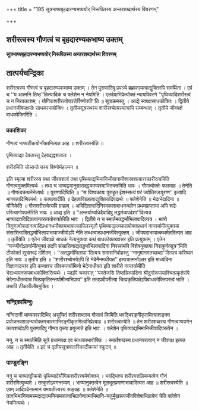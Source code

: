 +++
title = "195 सूत्रभाष्यबृहदारण्यभष्ययोर् निरूपितस्य अन्तरशब्दार्थस्य विवरणम्"

+++


## शरीरत्वस्य गौणत्वं च बृहदारण्यकभाष्य उक्तम्

**सूत्रभाष्यबृहदारण्यभष्ययोर् निरूपितस्य अन्तरशब्दार्थस्य विवरणम्**

## **तात्पर्यचन्द्रिका**

शरीरत्वस्य गौणत्वं च बृहदारण्यकभाष्य उक्तम् । तेन पुराणादिषु प्रपञ्चे ब्रह्मकायत्वाद्युक्तिरपि समर्थिता । एवं च ‘‘य आत्मनि तिष्ठ’’न्नित्यादिकं च क्लेशेन न नेयमिति । एतदेवाभिप्रेत्योक्तं न्यायविवरणे ‘‘पृथिव्यादिशरीरत्वं च न निरवकाशम् । यौगिकशरीरत्वोपपत्तेर्विष्णोरपी’’ति ॥ सूत्रक्रमस्तु । आद्ये स्वपक्षसाधकोक्तिः । द्वितीये प्रधानजीवपक्षयोः साधकाभावोक्तिः । तृतीयसूत्रस्थस्य शारीरश्चेत्यस्यात्रापि सम्बन्धात् । तृतीये जीवपक्षे बाधकोक्तिरिति ।

### **प्रकाशिका**

गौणत्वं भाष्यटीकयोर्नोक्तमित्यत आह ॥ शरीरत्वस्येति ॥

पृथिव्याद्या देवतास्तु देहवद्यद्वशत्वतः ।

शरीरमिति चोच्यन्ते यस्य विष्णोर्महात्मन ॥

इति स्मृत्या शरीरस्य यथा जीववशत्वं तथा पृथिव्याद्यभिमानिजीवानामीश्वरवशत्वात्तच्छरीरत्वमिति गौणत्वमुक्तमित्यर्थः । तथा च भाष्यद्वयानुसाराद्द्वयमप्यस्माभिरुक्तमिति भावः । गौणत्वोक्तेः फलमाह ॥ तेनेति ॥ गौणत्वकथनेनेत्यर्थः ॥ पुराणादिष्विति ॥ ‘‘स विश्वकायः पुरुहूत ईशस्सत्यं परं ज्योतिरजःपुराण’’ इत्यादि भागवतादिष्वित्यर्थः ॥ कायत्वादीति ॥ देहत्वविग्रहत्वाद्युक्तिरादिपदार्थः ॥ क्लेशेनेति ॥ भेदाभेदादिना ॥ यौगिकेति ॥ गौणशरीरत्वेत्यपि ग्राह्यम् । अविदितत्वादिनिरवकाशबाधकबलेन प्रथमप्राप्ताया अपि रूढेः परित्यागोपपत्तेरिति भावः ॥ आद्य इति ॥ ‘‘अन्तर्याम्यधिदैवादिषु तद्धर्मव्यपदेशा’’दित्यत्र भाष्यादावविदितत्वान्तरत्वयोरुक्तेरिति भावः । द्वितीये न च स्मार्तमतद्धर्माभिलापादित्यत्र । भाष्ये त्रिगुणत्वोपादानत्वादिप्रधानधर्मोक्तयभावात्कापिलस्मृतौ पृथिव्याद्यात्मकतयोक्तप्रधानं नान्तर्यामीत्युक्तया संसारित्वादितद्धर्माभिलापाभावाज्जीवोऽपि नेति लब्धत्वात्प्रधानजीवेत्युक्तम् । जीवपदाभावात्कथमेतदित्यत आह ॥ तृतीयेति ॥ एतेन जीवपक्षे साधकं नेत्यनुक्त्वा कथं बाधकोक्तयवसर इति प्रत्युक्तम् । एतेन ‘‘यज्जीवोंऽतर्यामीत्युक्तं तदपि संसारित्वाद्यतद्धर्माभिलापादिना निरस्तमपि विशेषयुक्तया निराकुर्वत्सूत्र’’मिति टीकोक्तं सूत्रारूढं दर्शितम् । ‘‘अतद्धर्माभिलापा’’दित्यत्र समासनिर्वाहस्तु ‘‘नानुमानमतच्छब्दा’’दित्यत्र करिष्यत इति भावः ॥ तृतीय इति ॥ ‘‘शारीरश्चोभयेऽपि हि भेदेनैनमधीयत’’ इत्यत्रात्मनोंऽतर इति माध्यंदिना विज्ञानादन्तर इति कण्वाश्च जीवमन्तर्यामिणो भेदेनाधीयत इति शारीरो नान्तर्यामीति भेदाध्ययनरूपबाधकोक्तिरित्यर्थः । यद्यपि चकारात् ‘‘यस्तेजसि तिष्ठन्नित्यादिना श्रीदुर्गारूपायाश्चित्प्रकृतेरपि भेदेनाधीतत्वान्न चित्प्रकृतिरन्तर्यामीत्यभिप्राय’’ इति तत्वप्रदीपरीत्या चित्प्रकृतिपक्षेऽपिबाधकोक्तिपरत्वं भाति । तथापि टीकारीत्यैवमुक्तिः ।

### **चन्द्रिकाबिन्दुः**

नन्विदानीं भाष्यकारादिभिर् असूचितं शरीरशब्दस्य गौणत्वं किमिति भवद्भिरङ्गीकृतमित्याशङ्क्य प्रयोजनवशादन्यत्रोक्तमत्रास्माभिरङ्गीकृतमित्यभिप्रेत्याह ॥ शरीरत्वस्येति ॥ तेन शरीरशब्दस्य गौणत्वाश्रयणेन कायशब्दोऽपि पुराणादिषु गौण्या वृत्त्या प्रयुज्यते इति भावः । क्लेशेन पृथिव्याद्यभिमानिजीवादिपरत्वेन ।

ननु, न च स्मार्तमिति सूत्रे प्रधानपक्ष एव साधकाभावोक्तिः । स्मार्तशब्दस्य प्रधानपरत्वान् न जीवपक्ष इत्यत आह ॥ तृतीयेति ॥ इदं च तृतीयसूत्रावतारिकाटीकायां स्फुटम् ॥

### **पाण्डुरङ्गि**

ननु च भाष्यतट्टीकयोः पृथिव्यादेर्यौगिकशरीरत्त्वमेवोक्तम् । भवद्भिश्च शरीरवत्तन्नियम्यत्वेन गौणं शरीरमित्युच्यते । तत्कुतोऽवगन्तव्यम् । भाष्यानुक्तत्वेन मूलभूतप्रमाणाभावादित्यत आह ॥ शरीरत्वस्येति ॥ एवम् आदिपदेनात्मानं यमयतीत्यस्य सङ्ग्रहः ॥ क्लेशेनेति ॥ तत्वभिमानिनामस्मदाद्यात्मनियामकत्वाभिप्रायेणात्माभिमानि-चतुर्मुखरूपजीवविशेषाभिप्रायेण चेति क्लेशेन नेयमित्यर्थः ।

